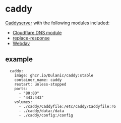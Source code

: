 # caddy

[Caddyserver](https://github.com/caddyserver/caddy/) with the following modules included:

* [Cloudflare DNS module](https://github.com/caddy-dns/cloudflare)
* [replace-response](https://github.com/caddyserver/replace-response)
* [Webdav](https://github.com/caddyserver/caddy-webdav)
## example

```
  caddy:
    image: ghcr.io/Dulanic/caddy:stable
    container_name: caddy
    restart: unless-stopped
    ports:
      - "80:80"
      - "443:443"
    volumes:
      - ./caddy/Caddyfile:/etc/caddy/Caddyfile:ro
      - ./caddy/data:/data
      - ./caddy/config:/config
```
